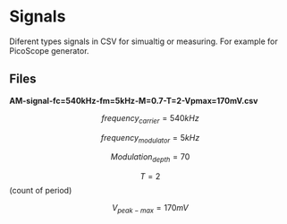 
# Signals

Diferent types signals in CSV for simualtig or measuring. For example for PicoScope generator.

## Files

**AM-signal-fc=540kHz-fm=5kHz-M=0.7-T=2-Vpmax=170mV.csv**

$$frequency_{carrier} = 540kHz$$

$$frequency_{modulator} = 5kHz$$

$$Modulation_{depth} = 70$$

$$T = 2$$ (count of period)

$$V_{peak-max} = 170mV$$






